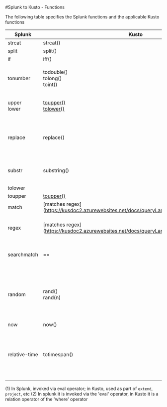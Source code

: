 #Splunk to Kusto - Functions  

The following table specifies the Splunk functions and the applicable Kusto functions

|Splunk | Kusto |Comment
|---|---|---
|strcat | strcat()| (1)
|split  | split() | (1)
|if     | iff()   | (1)
|tonumber | <ul style="list-style-type: none; padding: 0;"><li>todouble()</li><li>tolong()</li><li>toint()</li></ul> | (1)
|<ul style="list-style-type: none; padding: 0;"><li>upper</li><li>lower</li></ul> | <ul style="list-style-type: none; padding: 0;"><li>[toupper()](https://kusdoc2.azurewebsites.net/docs/queryLanguage/toupperfunction.html)</li><li>[tolower()](https://kusdoc2.azurewebsites.net/docs/queryLanguage/tolowerfunction.html)</li></ul>|(1)
| replace | replace() | (1), also note that while replace() takes three parameters in both Splunk and Kusto, the parameters are different
| substr | substring() | (1), also note that Splunk uses 1-based indices, Kusto notes 0-based indices
| tolower |  | (1)  
| toupper | [toupper()](https://kusdoc2.azurewebsites.net/docs/queryLanguage/toupperfunction.html) | (1)  
| match | [matches regex] (https://kusdoc2.azurewebsites.net/docs/queryLanguage/whereoperator.html) |  (2)  
| regex | [matches regex] (https://kusdoc2.azurewebsites.net/docs/queryLanguage/whereoperator.html) | technically in Splunk regex is an operator, in Kusto it's a relational operator
| searchmatch | == | in splunk searchmatch allows searching for the exact string
| random | <ul style="list-style-type: none; padding: 0;"><li>rand()</li><li>rand(n)</li></ul> | Splunk's function returns a number from zero to 2<sup>31</sup>-1. Kusto's returns a number between 0.0 and 1.0, or if a parameter provided, between 0 and n-1.
| now | now() | (1)
| relative-time | totimespan() | (1). In Kusto, Splunk's equivalent of relative-time(datetimeVal, offsetVal) is datetimeVal + totimespan(offsetVal). For example, `search | eval n=relative-time(now(), "-1d@d")` becomes ` ...  | extend myTime = now() - totimespan("1d")`

(1) In Splunk, invoked via eval operator; in Kusto, used as part of `extend`, `project`, etc
(2) In splunk it is invoked via the 'eval' operator, in Kusto it is a relation operator of the 'where' operator


